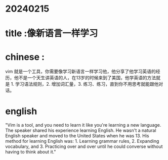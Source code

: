 # 20240215

# title :像新语言一样学习

# chinese : 
vim 就是一个工具，你需要像学习新语言一样学习他，他分享了他学习英语的经历，他不是一个天生讲英语的人，在13岁的时候来到了美国，他学英语的方法就是 1. 学习语法规则，2. 增加词汇量，3. 练习、练习，直到你不用思考就能跟他对话。
# english
"Vim is a tool, and you need to learn it like you're learning a new language. The speaker shared his experience learning English. He wasn't a natural English speaker and moved to the United States when he was 13. His method for learning English was: 1. Learning grammar rules, 2. Expanding vocabulary, and 3. Practicing over and over until he could converse without having to think about it."
